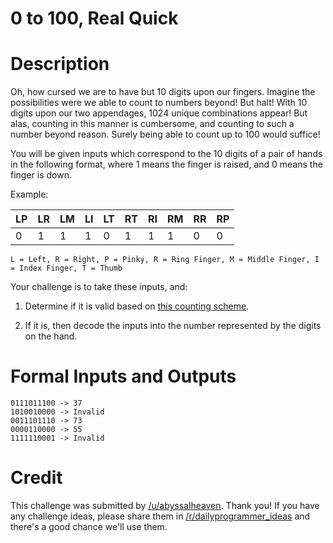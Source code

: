 # 0 to 100, Real Quick
<div class="md"><h1>Description</h1>
<p>Oh, how cursed we are to have but 10 digits upon our fingers. Imagine the possibilities were we able to count to numbers beyond! But halt! With 10 digits upon our two appendages, 1024 unique combinations appear! But alas, counting in this manner is cumbersome, and counting to such a number beyond reason. Surely being able to count up to 100 would suffice!</p>
<p>You will be given inputs which correspond to the 10 digits of a pair of hands in the following format, where 1 means the finger is raised, and 0 means the finger is down.</p>
<p>Example:</p>
<table><thead>
<tr>
<th><strong>LP</strong></th>
<th><strong>LR</strong></th>
<th><strong>LM</strong></th>
<th><strong>LI</strong></th>
<th><strong>LT</strong></th>
<th><strong>RT</strong></th>
<th><strong>RI</strong></th>
<th><strong>RM</strong></th>
<th><strong>RR</strong></th>
<th><strong>RP</strong></th>
</tr>
</thead><tbody>
<tr>
<td>0</td>
<td>1</td>
<td>1</td>
<td>1</td>
<td>0</td>
<td>1</td>
<td>1</td>
<td>1</td>
<td>0</td>
<td>0</td>
</tr>
</tbody></table>
<pre><code>L = Left, R = Right, P = Pinky, R = Ring Finger, M = Middle Finger, I = Index Finger, T = Thumb
</code></pre>
<p>Your challenge is to take these inputs, and:</p>
<ol>
<li><p>Determine if it is valid based on <a href="http://www.wikihow.com/Count-to-99-on-Your-Fingers">this counting scheme</a>. </p></li>
<li><p>If it is, then decode the inputs into the number represented by the digits on the hand.</p></li>
</ol>
<h1>Formal Inputs and Outputs</h1>
<pre><code>0111011100 -&gt; 37
1010010000 -&gt; Invalid
0011101110 -&gt; 73
0000110000 -&gt; 55
1111110001 -&gt; Invalid
</code></pre>
<h1>Credit</h1>
<p>This challenge was submitted by <a href="/u/abyssalheaven">/u/abyssalheaven</a>. Thank you! If you have any challenge ideas, please share them in <a href="/r/dailyprogrammer_ideas">/r/dailyprogrammer_ideas</a> and there's a good chance we'll use them. </p>
</div>
